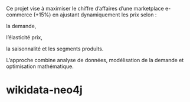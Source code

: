 Ce projet vise à maximiser le chiffre d’affaires d’une marketplace e-commerce (+15%) en ajustant dynamiquement les prix selon :

la demande,

l’élasticité prix,

la saisonnalité et les segments produits.

L’approche combine analyse de données, modélisation de la demande et optimisation mathématique.
# wikidata-neo4j
